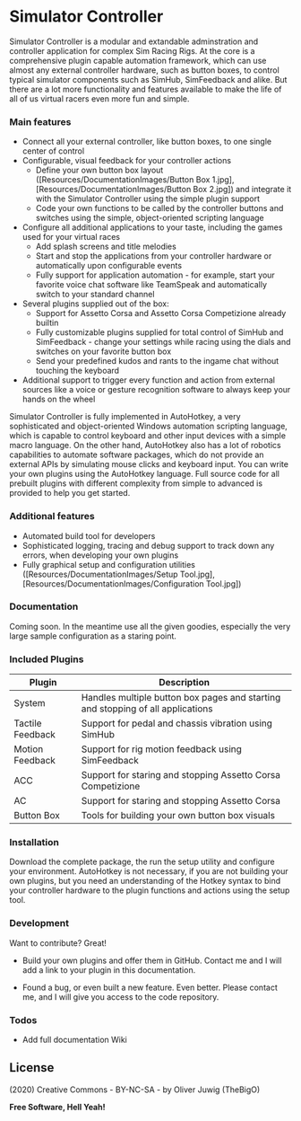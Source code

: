 # Simulator Controller


Simulator Controller is a modular and extandable adminstration and controller application for complex Sim Racing Rigs. At the core is a comprehensive plugin capable automation framework, which can use almost any external controller hardware, such as button boxes, to control typical simulator components such as SimHub, SimFeedback and alike. But there are a lot more functionality and features available to make the life of all of us virtual racers even more fun and simple.

### Main features

  - Connect all your external controller, like button boxes, to one single center of control
  - Configurable, visual feedback for your controller actions
    - Define your own button box layout ([Resources/DocumentationImages/Button Box 1.jpg], [Resources/DocumentationImages/Button Box 2.jpg]) and integrate it with the Simulator Controller using the simple plugin support
    - Code your own functions to be called by the controller buttons and switches using the simple, object-oriented scripting language
  - Configure all additional applications to your taste, including the games used for your virtual races
    - Add splash screens and title melodies
    - Start and stop the applications from your controller hardware or automatically upon configurable events
    - Fully support for application automation - for example, start your favorite voice chat software like TeamSpeak and automatically switch to your standard channel 
  - Several plugins supplied out of the box:
    - Support for Assetto Corsa and Assetto Corsa Competizione already builtin
    - Fully customizable plugins supplied for total control of SimHub and SimFeedback - change your settings while racing using the dials and switches on your favorite button box
    - Send your predefined kudos and rants to the ingame chat without touching the keyboard
  - Additional support to trigger every function and action from external sources like a voice or gesture recognition software to always keep your hands on the wheel

Simulator Controller is fully implemented in AutoHotkey, a very sophisticated and object-oriented Windows automation scripting language, which is capable to control keyboard and other input devices with a simple macro language. On the other hand, AutoHotkey also has a lot of robotics capabilities to automate software packages, which do not provide an external APIs by simulating mouse clicks and keyboard input. You can write your own plugins using the AutoHotkey language. Full source code for all prebuilt plugins with different complexity from simple to advanced is provided to help you get started.

### Additional features

  - Automated build tool for developers
  - Sophisticated logging, tracing and debug support to track down any errors, when developing your own plugins
  - Fully graphical setup and configuration utilities ([Resources/DocumentationImages/Setup Tool.jpg], [Resources/DocumentationImages/Configuration Tool.jpg])

### Documentation

Coming soon. In the meantime use all the given goodies, especially the very large sample configuration as a staring point.

### Included Plugins


| Plugin | Description |
| ------ | ------ |
| System | Handles multiple button box pages and starting and stopping of all applications |
| Tactile Feedback | Support for pedal and chassis vibration using SimHub |
| Motion Feedback | Support for rig motion feedback using SimFeedback |
| ACC | Support for staring and stopping Assetto Corsa Competizione |
| AC | Support for staring and stopping Assetto Corsa |
| Button Box | Tools for building your own button box visuals |

### Installation

Download the complete package, the run the setup utility and configure your environment. AutoHotkey is not necessary, if you are not building your own plugins, but you need an understanding of the Hotkey syntax to bind your controller hardware to the plugin functions and actions using the setup tool. 

### Development

Want to contribute? Great!

  - Build your own plugins and  offer them in GitHub. Contact me and I will add a link to your plugin in this documentation.

  - Found a bug, or even built a new feature. Even better. Please contact me, and I will give you access to the code repository.



### Todos

 - Add full documentation Wiki

License
----

(2020) Creative Commons - BY-NC-SA - by Oliver Juwig (TheBigO)


**Free Software, Hell Yeah!**
